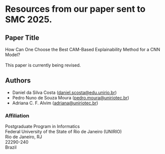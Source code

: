 # Resources from our paper sent to SMC 2025.

## Paper Title

How Can One Choose the Best CAM-Based Explainability Method for a CNN Model?
<br />
<br />
This paper is currently being revised. 

## Authors

- Daniel da Silva Costa (daniel.scosta@edu.unirio.br)
- Pedro Nuno de Souza Moura (pedro.moura@uniriotec.br)
- Adriana C. F. Alvim (adriana@uniriotec.br)

### Affiliation

Postgraduate Program in Informatics
<br />
Federal University of the State of Rio de Janeiro (UNIRIO)
<br />
Rio de Janeiro, RJ
<br />
22290-240
<br />
Brazil
